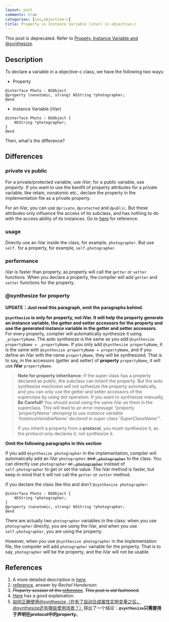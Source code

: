 ```yaml
---
layout: post
comments: true
categories: [ios,objective-c]
title: Property vs Instance Variable (iVar) in objective-c
---
```


This post is deprecated. Refer to [Propety, Instance Variable and @synthesize](http://hongchaozhang.github.io/blog/2015/12/19/propety-instance-variable-and-at-synthesize/).

<!-- more -->

## Description

To declare a variable in a objective-c class, we have the following two ways:

* Property
```objc
@interface Photo : NSObject
@property (nonatomic, strong) NSString *photographer;
@end
```
* Instance Variable (iVar)
```objc
@interface Photo : NSObject {
    NSString *photographer;
}
@end
```	
Then, what's the difference?

## Differences

### private vs public

For a private/protected variable, use *iVar*; for a public variable, use *property*. If you want to use the benifit of property attributes for a private variable, like retain, nonatomic etc., declare the property in the implementation file as a private property.

For an iVar, you can use `@private`, `@protected` and `@public`. But these attributes only influence the access of its subclass, and has nothing to do with the access ability of its instances. Go to [here](http://www.cnblogs.com/andyque/archive/2011/08/03/2125728.html) for reference.

### usage

Directly use an iVar inside the class, for example, `photographer`. But use `self.` for a property, for example, `self.photographer`.

### performance

iVar is faster than property, as property will call the `getter` or `setter` functions. When you declare a property, the compiler will add `getter` and `setter` functions for the property.

### @synthesize for property

**UPDATE：Just read this paragraph, omit the paragraphs behind.** 

**`@synthesize` is only for property, not iVar. It will help the property generate an instance variable, the getter and setter accessors for the property and use the generated instance variable in the getter and setter accessors**. For every property, complier will automatically synthesize it using `_propertyName`. The auto synthesize is the same as you add `@synthesize propertyName = _propertyName`. If you only add `@synthesize propertyName`, it is the same with `@synthesize propertyName = propertyName`, and if you define an iVar with the name `propertyName`, they will be synthesized. That is to say, in the accessors (getter and setter) of **property** `propertyName`, it will use **iVar** `propertyName`.

> **Note for property inheritance:** If the super class has a property declared as public, the subclass can inherit the property. But the auto synthesize mechnism will not sythesize the property automatically, and you can only use the getter and setter accessors of the superclass by using dot operation. If you want to synthesize manually, **Be Carefull!** You should avoid using the same iVar as them in the superclass. This will lead to an error message *"property 'propertyName' atemping to use instance variable 'InstanceVariableName' declared in super class 'SuperClassName'"*.
> 
> If you inherit a property from a **protocol**, you mush synthesize it, as the protocol only declares it, not synthesize it.

**Omit the following paragraphs in this section**

If you add `@synthesize photographer` in the implementation, compiler will automatically add an iVar `photographer` <del>and `_photographer`</del> to the class. You can directly use `photographer` <del>or `_photographer`</del> instead of `self.photographer` to get or set the value. The iVar method is faster, but keep in mind that it will not call the `getter` or `setter` method.

If you declare the class like this and don't `@synthesize photographer`:
```objc
@interface Photo : NSObject {
	NSString *photographer;
}
@property (nonatomic, strong) NSString *photographer;
@end
```
There are actually two `photographer` variables in the class: when you use `photographer` directly, you are using the iVar, and when you use `self.photographer`, you are using the property.

However, when you use `@synthesize photographer` in the implementation file, the compoler will add `photographer` variable for the property. That is to say, `photographer` will be the property, and the iVar will not be usable.

## References

1. A more detailed description is [here](http://stackoverflow.com/questions/9086736/why-would-you-use-an-ivar).
2. [reference](http://stackoverflow.com/questions/2032826/property-synthesize), answer by *Rachel Henderson*
3. <del>*Property* session of the </del>[<del>reference</del>](http://www.cocoadevcentral.com/d/learn_objectivec/). <del>This post is old fashioned</del>.
4. [Here](http://blog.csdn.net/likendsl/article/details/7345485) has a good explaination.
5. [如何正确使用@synthesize（在有了自动合成属性实例变量之后，@synthesize还有哪些使用场景？）](https://blog.csdn.net/dp948080952/article/details/52611348)得出了一个结论：**`@synthesize`只需要用于声明在protocol中的property**。


